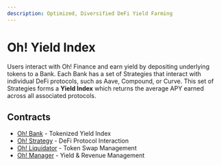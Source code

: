 ```yaml
---
description: Optimized, Diversified DeFi Yield Farming
---
```


# Oh! Yield Index

Users interact with Oh! Finance and earn yield by depositing underlying tokens to a Bank. Each Bank has a set of Strategies that interact with individual DeFi protocols, such as Aave, Compound, or Curve. This set of Strategies forms a **Yield Index** which returns the average APY earned across all associated protocols.

## Contracts

* [Oh! Bank](oh-bank.md) - Tokenized Yield Index
* [Oh! Strategy](oh-strategy.md) - DeFi Protocol Interaction
* [Oh! Liquidator](oh-liquidator.md) - Token Swap Management
* [Oh! Manager](oh-manager.md) - Yield & Revenue Management
